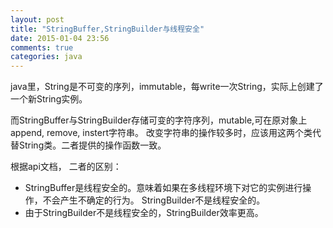```yaml
---
layout: post
title: "StringBuffer,StringBuilder与线程安全"
date: 2015-01-04 23:56
comments: true
categories: java 
---
```

java里，String是不可变的序列，immutable，每write一次String，实际上创建了一个新String实例。

而StringBuffer与StringBuilder存储可变的字符序列，mutable,可在原对象上append, remove, instert字符串。
改变字符串的操作较多时，应该用这两个类代替String类。二者提供的操作函数一致。

根据api文档， 二者的区别：

* StringBuffer是线程安全的。意味着如果在多线程环境下对它的实例进行操作，不会产生不确定的行为。
StringBuilder不是线程安全的。
* 由于StringBuilder不是线程安全的，StringBuilder效率更高。

